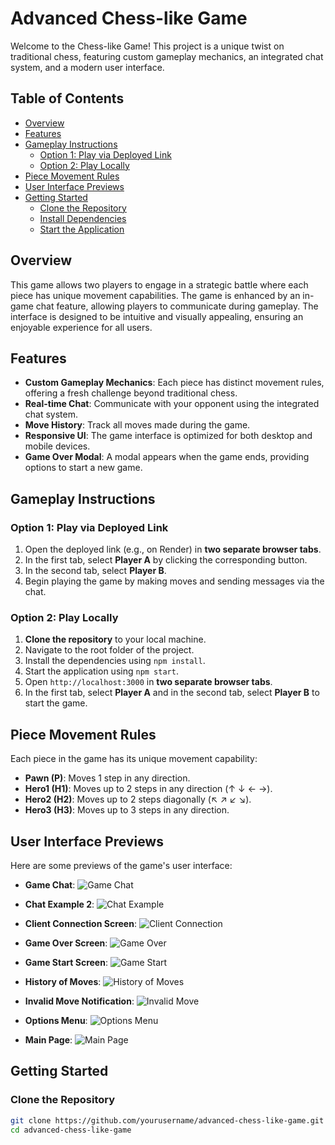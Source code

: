 # Advanced Chess-like Game

Welcome to the Chess-like Game! This project is a unique twist on traditional chess, featuring custom gameplay mechanics, an integrated chat system, and a modern user interface.

## Table of Contents

- [Overview](#overview)
- [Features](#features)
- [Gameplay Instructions](#gameplay-instructions)
  - [Option 1: Play via Deployed Link](#option-1-play-via-deployed-link)
  - [Option 2: Play Locally](#option-2-play-locally)
- [Piece Movement Rules](#piece-movement-rules)
- [User Interface Previews](#user-interface-previews)
- [Getting Started](#getting-started)
  - [Clone the Repository](#clone-the-repository)
  - [Install Dependencies](#install-dependencies)
  - [Start the Application](#start-the-application)

## Overview

This game allows two players to engage in a strategic battle where each piece has unique movement capabilities. The game is enhanced by an in-game chat feature, allowing players to communicate during gameplay. The interface is designed to be intuitive and visually appealing, ensuring an enjoyable experience for all users.

## Features

- **Custom Gameplay Mechanics**: Each piece has distinct movement rules, offering a fresh challenge beyond traditional chess.
- **Real-time Chat**: Communicate with your opponent using the integrated chat system.
- **Move History**: Track all moves made during the game.
- **Responsive UI**: The game interface is optimized for both desktop and mobile devices.
- **Game Over Modal**: A modal appears when the game ends, providing options to start a new game.

## Gameplay Instructions

### Option 1: Play via Deployed Link

1. Open the deployed link (e.g., on Render) in **two separate browser tabs**.
2. In the first tab, select **Player A** by clicking the corresponding button.
3. In the second tab, select **Player B**.
4. Begin playing the game by making moves and sending messages via the chat.

### Option 2: Play Locally

1. **Clone the repository** to your local machine.
2. Navigate to the root folder of the project.
3. Install the dependencies using `npm install`.
4. Start the application using `npm start`.
5. Open `http://localhost:3000` in **two separate browser tabs**.
6. In the first tab, select **Player A** and in the second tab, select **Player B** to start the game.

## Piece Movement Rules

Each piece in the game has its unique movement capability:

- **Pawn (P)**: Moves 1 step in any direction.
- **Hero1 (H1)**: Moves up to 2 steps in any direction (↑ ↓ ← →).
- **Hero2 (H2)**: Moves up to 2 steps diagonally (↖ ↗ ↙ ↘).
- **Hero3 (H3)**: Moves up to 3 steps in any direction.

## User Interface Previews

Here are some previews of the game's user interface:

- **Game Chat**: 
  ![Game Chat](Assets/UI%20Game%20chat.png)

- **Chat Example 2**:
  ![Chat Example](Assets/UI-Chat2.png)

- **Client Connection Screen**:
  ![Client Connection](Assets/UI-clientconnection.png)

- **Game Over Screen**:
  ![Game Over](Assets/UI-Gameover1.png)

- **Game Start Screen**:
  ![Game Start](Assets/UI-GameStart1.png)

- **History of Moves**:
  ![History of Moves](Assets/UI-historyofmoves1.png)

- **Invalid Move Notification**:
  ![Invalid Move](Assets/UI-invalidmove1.png)

- **Options Menu**:
  ![Options Menu](Assets/UI-Options1.png)

- **Main Page**:
  ![Main Page](Assets/UI-Page1.png)

## Getting Started

### Clone the Repository

```bash
git clone https://github.com/yourusername/advanced-chess-like-game.git
cd advanced-chess-like-game
